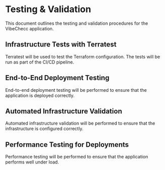 # Testing & Validation

This document outlines the testing and validation procedures for the VibeChecc application.

## Infrastructure Tests with Terratest

Terratest will be used to test the Terraform configuration. The tests will be run as part of the CI/CD pipeline.

## End-to-End Deployment Testing

End-to-end deployment testing will be performed to ensure that the application is deployed correctly.

## Automated Infrastructure Validation

Automated infrastructure validation will be performed to ensure that the infrastructure is configured correctly.

## Performance Testing for Deployments

Performance testing will be performed to ensure that the application performs well under load.
